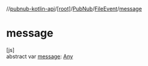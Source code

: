 //[pubnub-kotlin-api](../../../../index.md)/[[root]](../../index.md)/[PubNub](../index.md)/[FileEvent](index.md)/[message](message.md)

# message

[js]\
abstract var [message](message.md): [Any](https://kotlinlang.org/api/latest/jvm/stdlib/kotlin-stdlib/kotlin/-any/index.html)
